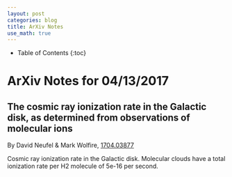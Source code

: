```yaml
---
layout: post
categories: blog
title: ArXiv Notes
use_math: true
---
```


* Table of Contents
{:toc}


# ArXiv Notes for 04/13/2017


## The cosmic ray ionization rate in the Galactic disk, as determined from observations of molecular ions

By David Neufel & Mark Wolfire, [1704.03877](https://arxiv.org/abs/1704.03877)

Cosmic ray ionization rate in the Galactic disk. Molecular
clouds have a total ionization rate per H2 molecule of 
5e-16 per second.

